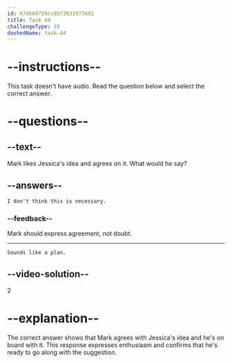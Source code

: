 ```yaml
---
id: 67d560759cc85f3031977692
title: Task 44
challengeType: 19
dashedName: task-44
---
```


# --instructions--

This task doesn't have audio. Read the question below and select the correct answer.

# --questions--

## --text--

Mark likes Jessica's idea and agrees on it. What would he say?

## --answers--

`I don't think this is necessary.`

### --feedback--

Mark should express agreement, not doubt.

---

`Sounds like a plan.`

## --video-solution--

2

# --explanation--

The correct answer shows that Mark agrees with Jessica's idea and he's on board with it. This response expresses enthusiasm and confirms that he's ready to go along with the suggestion.
